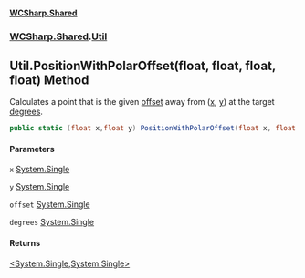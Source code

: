 #### [WCSharp.Shared](index.md 'index')
### [WCSharp.Shared](WCSharp.Shared.md 'WCSharp.Shared').[Util](WCSharp.Shared.Util.md 'WCSharp.Shared.Util')

## Util.PositionWithPolarOffset(float, float, float, float) Method

Calculates a point that is the given [offset](WCSharp.Shared.Util.PositionWithPolarOffset(float,float,float,float).md#WCSharp.Shared.Util.PositionWithPolarOffset(float,float,float,float).offset 'WCSharp.Shared.Util.PositionWithPolarOffset(float, float, float, float).offset') away from ([x](WCSharp.Shared.Util.PositionWithPolarOffset(float,float,float,float).md#WCSharp.Shared.Util.PositionWithPolarOffset(float,float,float,float).x 'WCSharp.Shared.Util.PositionWithPolarOffset(float, float, float, float).x'), [y](WCSharp.Shared.Util.PositionWithPolarOffset(float,float,float,float).md#WCSharp.Shared.Util.PositionWithPolarOffset(float,float,float,float).y 'WCSharp.Shared.Util.PositionWithPolarOffset(float, float, float, float).y')) at the target [degrees](WCSharp.Shared.Util.PositionWithPolarOffset(float,float,float,float).md#WCSharp.Shared.Util.PositionWithPolarOffset(float,float,float,float).degrees 'WCSharp.Shared.Util.PositionWithPolarOffset(float, float, float, float).degrees').

```csharp
public static (float x,float y) PositionWithPolarOffset(float x, float y, float offset, float degrees);
```
#### Parameters

<a name='WCSharp.Shared.Util.PositionWithPolarOffset(float,float,float,float).x'></a>

`x` [System.Single](https://docs.microsoft.com/en-us/dotnet/api/System.Single 'System.Single')

<a name='WCSharp.Shared.Util.PositionWithPolarOffset(float,float,float,float).y'></a>

`y` [System.Single](https://docs.microsoft.com/en-us/dotnet/api/System.Single 'System.Single')

<a name='WCSharp.Shared.Util.PositionWithPolarOffset(float,float,float,float).offset'></a>

`offset` [System.Single](https://docs.microsoft.com/en-us/dotnet/api/System.Single 'System.Single')

<a name='WCSharp.Shared.Util.PositionWithPolarOffset(float,float,float,float).degrees'></a>

`degrees` [System.Single](https://docs.microsoft.com/en-us/dotnet/api/System.Single 'System.Single')

#### Returns
[&lt;](https://docs.microsoft.com/en-us/dotnet/api/System.ValueTuple 'System.ValueTuple')[System.Single](https://docs.microsoft.com/en-us/dotnet/api/System.Single 'System.Single')[,](https://docs.microsoft.com/en-us/dotnet/api/System.ValueTuple 'System.ValueTuple')[System.Single](https://docs.microsoft.com/en-us/dotnet/api/System.Single 'System.Single')[&gt;](https://docs.microsoft.com/en-us/dotnet/api/System.ValueTuple 'System.ValueTuple')